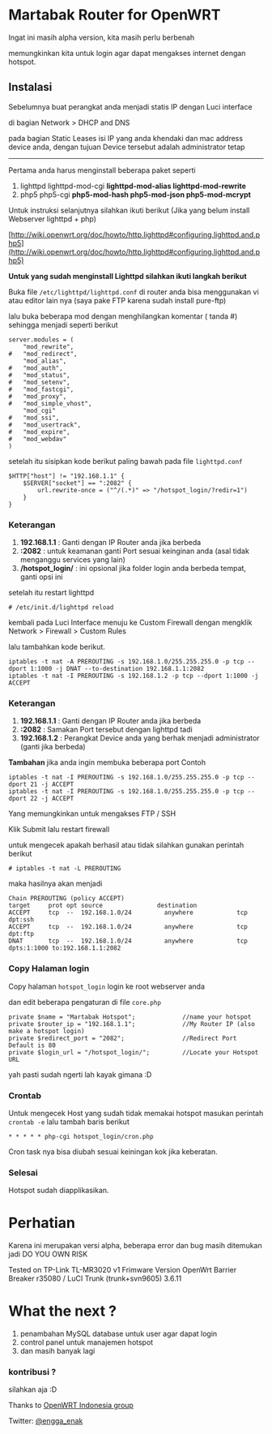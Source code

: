 Martabak Router for OpenWRT
===========================

Ingat ini masih alpha version, kita masih perlu berbenah

memungkinkan kita untuk login agar dapat mengakses internet dengan hotspot. 

## Instalasi

Sebelumnya buat perangkat anda menjadi statis IP dengan Luci interface

di bagian Network > DHCP and DNS

pada bagian Static Leases isi IP yang anda khendaki dan mac address device anda, dengan tujuan Device tersebut adalah administrator tetap

-------------------------------------------------------

Pertama anda harus menginstall beberapa paket seperti

1. lighttpd lighttpd-mod-cgi **lighttpd-mod-alias lighttpd-mod-rewrite**
2. php5 php5-cgi **php5-mod-hash php5-mod-json php5-mod-mcrypt**

Untuk instruksi selanjutnya silahkan ikuti berikut (Jika yang belum install Webserver lighttpd + php)

[http://wiki.openwrt.org/doc/howto/http.lighttpd#configuring.lighttpd.and.php5](http://wiki.openwrt.org/doc/howto/http.lighttpd#configuring.lighttpd.and.php5)

**Untuk yang sudah menginstall Lighttpd silahkan ikuti langkah berikut**

Buka file `/etc/lighttpd/lighttpd.conf` di router anda bisa menggunakan vi atau editor lain nya (saya pake FTP karena sudah install pure-ftp)

lalu buka beberapa mod dengan menghilangkan komentar ( tanda #) sehingga menjadi seperti berikut

	server.modules = ( 
		"mod_rewrite", 
	#	"mod_redirect", 
		"mod_alias", 
	#	"mod_auth", 
	#	"mod_status", 
	#	"mod_setenv",
	#	"mod_fastcgi",
	#	"mod_proxy",
	#	"mod_simple_vhost",
		"mod_cgi"
	#	"mod_ssi",
	#	"mod_usertrack",
	#	"mod_expire",
	#	"mod_webdav"
	)

setelah itu sisipkan kode berikut paling bawah pada file `lighttpd.conf`

	$HTTP["host"] != "192.168.1.1" {
		$SERVER["socket"] == ":2082" {
		    url.rewrite-once = ("^/(.*)" => "/hotspot_login/?redir=1")
	    }
	}

### Keterangan

1. **192.168.1.1** : Ganti dengan IP Router anda jika berbeda
2. **:2082** : untuk keamanan ganti Port sesuai keinginan anda (asal tidak menganggu services yang lain)
3. **/hotspot_login/** : ini opsional jika folder login anda berbeda tempat, ganti opsi ini

setelah itu restart lighttpd

	# /etc/init.d/lighttpd reload

kembali pada Luci Interface menuju ke Custom Firewall dengan mengklik Network > Firewall > Custom Rules

lalu tambahkan kode berikut. 

	iptables -t nat -A PREROUTING -s 192.168.1.0/255.255.255.0 -p tcp --dport 1:1000 -j DNAT --to-destination 192.168.1.1:2082
	iptables -t nat -I PREROUTING -s 192.168.1.2 -p tcp --dport 1:1000 -j ACCEPT

### Keterangan
	
1. **192.168.1.1** : Ganti dengan IP Router anda jika berbeda
2. **:2082** : Samakan Port tersebut dengan lighttpd tadi
3. **192.168.1.2** : Perangkat Device anda yang berhak menjadi administrator (ganti jika berbeda)

**Tambahan** jika anda ingin membuka beberapa port Contoh
	
	iptables -t nat -I PREROUTING -s 192.168.1.0/255.255.255.0 -p tcp --dport 21 -j ACCEPT
	iptables -t nat -I PREROUTING -s 192.168.1.0/255.255.255.0 -p tcp --dport 22 -j ACCEPT

Yang memungkinkan untuk mengakses FTP / SSH

Klik Submit lalu restart firewall

untuk mengecek apakah berhasil atau tidak silahkan gunakan perintah berikut

	# iptables -t nat -L PREROUTING

maka hasilnya akan menjadi 

	Chain PREROUTING (policy ACCEPT)
	target     prot opt source               destination         
	ACCEPT     tcp  --  192.168.1.0/24         anywhere            tcp dpt:ssh 
	ACCEPT     tcp  --  192.168.1.0/24         anywhere            tcp dpt:ftp  
	DNAT       tcp  --  192.168.1.0/24         anywhere            tcp dpts:1:1000 to:192.168.1.1:2082 

### Copy Halaman login

Copy halaman `hotspot_login` login ke root webserver anda

dan edit beberapa pengaturan di file `core.php`

	private $name = "Martabak Hotspot"; 			//name your hotspot
	private $router_ip = "192.168.1.1"; 			//My Router IP (also make a hotspot login)
	private $redirect_port = "2082";				//Redirect Port Default is 80
	private $login_url = "/hotspot_login/";			//Locate your Hotspot URL

yah pasti sudah ngerti lah kayak gimana :D

### Crontab

Untuk mengecek Host yang sudah tidak memakai hotspot masukan perintah `crontab -e` lalu tambah baris berikut

	* * * * * php-cgi hotspot_login/cron.php

Cron task nya bisa diubah sesuai keiningan kok jika keberatan.

### Selesai 

Hotspot sudah diapplikasikan.

# Perhatian

Karena ini merupakan versi alpha, beberapa error dan bug masih ditemukan jadi DO YOU OWN RISK

Tested on TP-Link TL-MR3020 v1 Frimware Version OpenWrt Barrier Breaker r35080 / LuCI Trunk (trunk+svn9605) 3.6.11



# What the next ?

1. penambahan MySQL database untuk user agar dapat login
2. control panel untuk manajemen hotspot
3. dan masih banyak lagi

### kontribusi ?

silahkan aja :D

Thanks to [OpenWRT Indonesia group](http://www.facebook.com/groups/openwrt/)

Twitter: [@engga_enak](http://twitter.com/engga_enak)